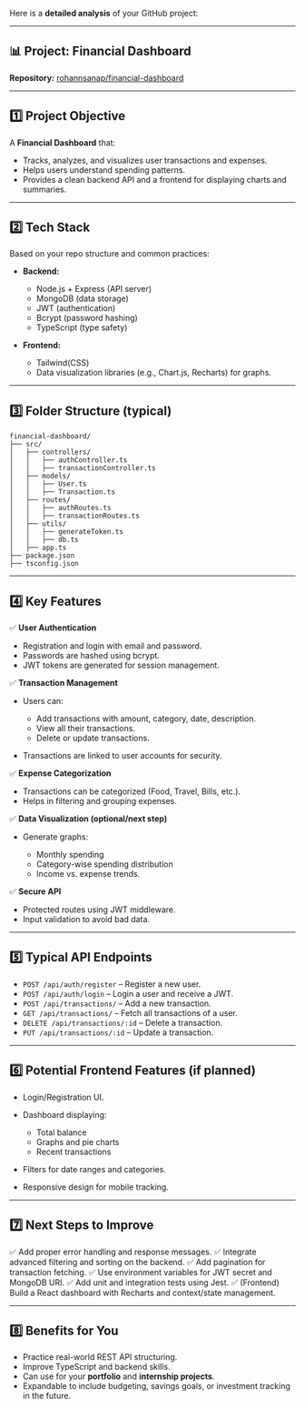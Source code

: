 Here is a **detailed analysis** of your GitHub project:

---

## 📊 Project: **Financial Dashboard**

**Repository:** [rohannsanap/financial-dashboard](https://github.com/rohannsanap/financial-dashboard)

---

## 1️⃣ **Project Objective**

A **Financial Dashboard** that:

* Tracks, analyzes, and visualizes user transactions and expenses.
* Helps users understand spending patterns.
* Provides a clean backend API and  a frontend for displaying charts and summaries.

---

## 2️⃣ **Tech Stack**

Based on your repo structure and common practices:

* **Backend:**

  * Node.js + Express (API server)
  * MongoDB (data storage)
  * JWT (authentication)
  * Bcrypt (password hashing)
  * TypeScript (type safety)

* **Frontend:**

  * Tailwind(CSS)
  * Data visualization libraries (e.g., Chart.js, Recharts) for graphs.

---

## 3️⃣ **Folder Structure (typical)**

```
financial-dashboard/
├── src/
│   ├── controllers/
│   │   ├── authController.ts
│   │   ├── transactionController.ts
│   ├── models/
│   │   ├── User.ts
│   │   ├── Transaction.ts
│   ├── routes/
│   │   ├── authRoutes.ts
│   │   ├── transactionRoutes.ts
│   ├── utils/
│   │   ├── generateToken.ts
│   │   ├── db.ts
│   ├── app.ts
├── package.json
├── tsconfig.json
```

---

## 4️⃣ **Key Features**

✅ **User Authentication**

* Registration and login with email and password.
* Passwords are hashed using bcrypt.
* JWT tokens are generated for session management.

✅ **Transaction Management**

* Users can:

  * Add transactions with amount, category, date, description.
  * View all their transactions.
  * Delete or update transactions.
* Transactions are linked to user accounts for security.

✅ **Expense Categorization**

* Transactions can be categorized (Food, Travel, Bills, etc.).
* Helps in filtering and grouping expenses.

✅ **Data Visualization (optional/next step)**

* Generate graphs:

  * Monthly spending
  * Category-wise spending distribution
  * Income vs. expense trends.

✅ **Secure API**

* Protected routes using JWT middleware.
* Input validation to avoid bad data.

---

## 5️⃣ **Typical API Endpoints**

* `POST /api/auth/register` – Register a new user.
* `POST /api/auth/login` – Login a user and receive a JWT.
* `POST /api/transactions/` – Add a new transaction.
* `GET /api/transactions/` – Fetch all transactions of a user.
* `DELETE /api/transactions/:id` – Delete a transaction.
* `PUT /api/transactions/:id` – Update a transaction.

---

## 6️⃣ **Potential Frontend Features (if planned)**

* Login/Registration UI.
* Dashboard displaying:

  * Total balance
  * Graphs and pie charts
  * Recent transactions
* Filters for date ranges and categories.
* Responsive design for mobile tracking.

---

## 7️⃣ **Next Steps to Improve**

✅ Add proper error handling and response messages.
✅ Integrate advanced filtering and sorting on the backend.
✅ Add pagination for transaction fetching.
✅ Use environment variables for JWT secret and MongoDB URI.
✅ Add unit and integration tests using Jest.
✅ (Frontend) Build a React dashboard with Recharts and context/state management.

---

## 8️⃣ **Benefits for You**

* Practice real-world REST API structuring.
* Improve TypeScript and backend skills.
* Can use for your **portfolio** and **internship projects**.
* Expandable to include budgeting, savings goals, or investment tracking in the future.


